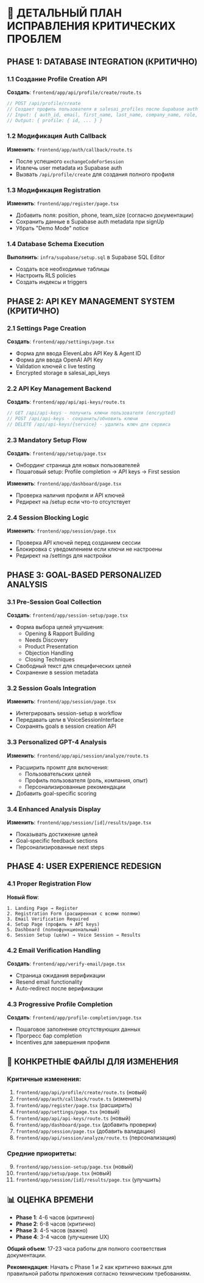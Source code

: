 # 🔧 ДЕТАЛЬНЫЙ ПЛАН ИСПРАВЛЕНИЯ КРИТИЧЕСКИХ ПРОБЛЕМ

## PHASE 1: DATABASE INTEGRATION (КРИТИЧНО)

### 1.1 Создание Profile Creation API

**Создать**: `frontend/app/api/profile/create/route.ts`
```typescript
// POST /api/profile/create
// Создает профиль пользователя в salesai_profiles после Supabase auth
// Input: { auth_id, email, first_name, last_name, company_name, role, position, phone, team_size }
// Output: { profile: { id, ... } }
```

### 1.2 Модификация Auth Callback

**Изменить**: `frontend/app/auth/callback/route.ts`
- После успешного `exchangeCodeForSession`
- Извлечь user metadata из Supabase auth
- Вызвать `/api/profile/create` для создания полного профиля

### 1.3 Модификация Registration

**Изменить**: `frontend/app/register/page.tsx`
- Добавить поля: position, phone, team_size (согласно документации)
- Сохранить данные в Supabase auth metadata при signUp
- Убрать "Demo Mode" notice

### 1.4 Database Schema Execution

**Выполнить**: `infra/supabase/setup.sql` в Supabase SQL Editor
- Создать все необходимые таблицы
- Настроить RLS policies
- Создать индексы и triggers

## PHASE 2: API KEY MANAGEMENT SYSTEM (КРИТИЧНО)

### 2.1 Settings Page Creation

**Создать**: `frontend/app/settings/page.tsx`
- Форма для ввода ElevenLabs API Key & Agent ID
- Форма для ввода OpenAI API Key
- Validation ключей с live testing
- Encrypted storage в salesai_api_keys

### 2.2 API Key Management Backend

**Создать**: `frontend/app/api/api-keys/route.ts`
```typescript
// GET /api/api-keys - получить ключи пользователя (encrypted)
// POST /api/api-keys - сохранить/обновить ключи
// DELETE /api/api-keys/{service} - удалить ключ для сервиса
```

### 2.3 Mandatory Setup Flow

**Создать**: `frontend/app/setup/page.tsx`
- Онбординг страница для новых пользователей
- Пошаговый setup: Profile completion → API keys → First session

**Изменить**: `frontend/app/dashboard/page.tsx`
- Проверка наличия профиля и API ключей
- Редирект на /setup если что-то отсутствует

### 2.4 Session Blocking Logic

**Изменить**: `frontend/app/session/page.tsx`
- Проверка API ключей перед созданием сессии
- Блокировка с уведомлением если ключи не настроены
- Редирект на /settings для настройки

## PHASE 3: GOAL-BASED PERSONALIZED ANALYSIS

### 3.1 Pre-Session Goal Collection

**Создать**: `frontend/app/session-setup/page.tsx`
- Форма выбора целей улучшения:
  - Opening & Rapport Building
  - Needs Discovery
  - Product Presentation  
  - Objection Handling
  - Closing Techniques
- Свободный текст для специфических целей
- Сохранение в session metadata

### 3.2 Session Goals Integration

**Изменить**: `frontend/app/session/page.tsx`
- Интегрировать session-setup в workflow
- Передавать цели в VoiceSessionInterface
- Сохранять goals в session creation API

### 3.3 Personalized GPT-4 Analysis

**Изменить**: `frontend/app/api/session/analyze/route.ts`
- Расширить промпт для включения:
  - Пользовательских целей
  - Профиль пользователя (роль, компания, опыт)
  - Персонализированные рекомендации
- Добавить goal-specific scoring

### 3.4 Enhanced Analysis Display

**Изменить**: `frontend/app/session/[id]/results/page.tsx`
- Показывать достижение целей
- Goal-specific feedback sections
- Персонализированные next steps

## PHASE 4: USER EXPERIENCE REDESIGN

### 4.1 Proper Registration Flow

**Новый flow**:
```
1. Landing Page → Register
2. Registration Form (расширенная с всеми полями)
3. Email Verification Required
4. Setup Page (профиль + API keys)
5. Dashboard (полнофункциональный)
6. Session Setup (цели) → Voice Session → Results
```

### 4.2 Email Verification Handling

**Создать**: `frontend/app/verify-email/page.tsx`
- Страница ожидания верификации
- Resend email functionality
- Auto-redirect после верификации

### 4.3 Progressive Profile Completion

**Создать**: `frontend/app/profile-completion/page.tsx`
- Пошаговое заполнение отсутствующих данных
- Прогресс бар completion
- Incentives для завершения профиля

## 🎯 КОНКРЕТНЫЕ ФАЙЛЫ ДЛЯ ИЗМЕНЕНИЯ

### Критичные изменения:

1. `frontend/app/api/profile/create/route.ts` (новый)
2. `frontend/app/auth/callback/route.ts` (изменить)
3. `frontend/app/register/page.tsx` (расширить)
4. `frontend/app/settings/page.tsx` (новый)
5. `frontend/app/api/api-keys/route.ts` (новый)
6. `frontend/app/dashboard/page.tsx` (добавить проверки)
7. `frontend/app/session/page.tsx` (добавить валидацию)
8. `frontend/app/api/session/analyze/route.ts` (персонализация)

### Средние приоритеты:

9. `frontend/app/session-setup/page.tsx` (новый)
10. `frontend/app/setup/page.tsx` (новый)
11. `frontend/app/session/[id]/results/page.tsx` (улучшить)

## 📊 ОЦЕНКА ВРЕМЕНИ

- **Phase 1**: 4-6 часов (критично)
- **Phase 2**: 6-8 часов (критично)  
- **Phase 3**: 4-5 часов (важно)
- **Phase 4**: 3-4 часов (улучшение UX)

**Общий объем**: 17-23 часа работы для полного соответствия документации.

**Рекомендация**: Начать с Phase 1 и 2 как критично важных для правильной работы приложения согласно техническим требованиям.
